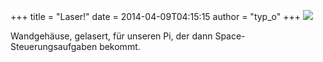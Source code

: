 +++
title = "Laser!"
date = 2014-04-09T04:15:15
author = "typ_o"
+++
[![](https://flipdot.org/blog/uploads/lazzorcase.serendipityThumb.jpeg)](https://flipdot.org/blog/uploads/lazzorcase.jpeg)  
  
Wandgehäuse, gelasert, für unseren Pi, der dann Space-Steuerungsaufgaben
bekommt.
